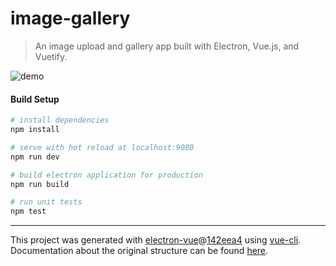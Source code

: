 # image-gallery

> An image upload and gallery app built with Electron, Vue.js, and Vuetify.

![demo](readme_attachments/demo.gif)

#### Build Setup

```bash
# install dependencies
npm install

# serve with hot reload at localhost:9080
npm run dev

# build electron application for production
npm run build

# run unit tests
npm test
```

---

This project was generated with
[electron-vue](https://github.com/SimulatedGREG/electron-vue)@[142eea4](https://github.com/SimulatedGREG/electron-vue/tree/142eea44aa50fdead91a469daedfcff04308c3fc)
using [vue-cli](https://github.com/vuejs/vue-cli). Documentation about the
original structure can be found
[here](https://simulatedgreg.gitbooks.io/electron-vue/content/index.html).
